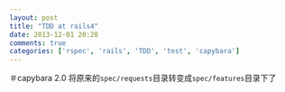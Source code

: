 ```yaml
---
layout: post
title: "TDD at rails4"
date: 2013-12-01 20:20
comments: true
categories: ['rspec', 'rails', 'TDD', 'test', 'capybara']
---
```

＃capybara 2.0
将原来的`spec/requests`目录转变成`spec/features`目录下了

